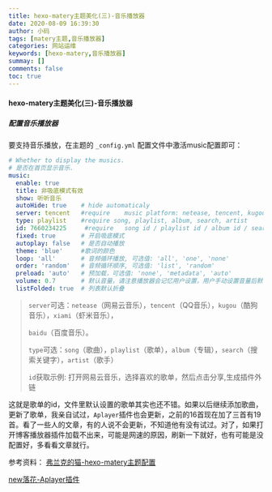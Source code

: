 ```yaml
---
title: hexo-matery主题美化(三)-音乐播放器
date: 2020-08-09 16:39:30
author: 小码
tags: [matery主题,音乐播放器]
categories: 网站运维
keywords: [hexo-matery,音乐播放器]
summay: []
comments: false
toc: true
---
```

#### hexo-matery主题美化(三)-音乐播放器

##### 配置音乐播放器

要支持音乐播放，在主题的 `_config.yml` 配置文件中激活music配置即可：

```yaml
# Whether to display the musics.
# 是否在首页显示音乐.
music:
  enable: true
  title: 非吸底模式有效
  show: 听听音乐
  autoHide: true    # hide automaticaly
  server: tencent   #require	music platform: netease, tencent, kugou, xiami, baidu
  type: playlist    #require song, playlist, album, search, artist
  id: 7660234225     #require	song id / playlist id / album id / search keyword
  fixed: true       # 开启吸底模式
  autoplay: false   # 是否自动播放
  theme: 'blue'     #歌词的颜色
  loop: 'all'       # 音频循环播放, 可选值: 'all', 'one', 'none'
  order: 'random'   # 音频循环顺序, 可选值: 'list', 'random'
  preload: 'auto'   # 预加载，可选值: 'none', 'metadata', 'auto'
  volume: 0.7       # 默认音量，请注意播放器会记忆用户设置，用户手动设置音量后默认音量即失效
  listFolded: true  # 列表默认折叠
```

> `server`可选：`netease`（网易云音乐），`tencent`（QQ音乐），`kugou`（酷狗音乐），`xiami`（虾米音乐），
>
> `baidu`（百度音乐）。
>
> `type`可选：`song`（歌曲），`playlist`（歌单），`album`（专辑），`search`（搜索关键字），`artist`（歌手）
>
> `id`获取示例: 打开网易云音乐，选择喜欢的歌单，然后点击分享,生成插件外链

这就是歌单的id，文件里默认设置的歌单其实也还不错。如果以后继续添加歌曲，更新了歌单，我亲自试过，`Aplayer`插件也会更新，之前的16首现在加了三首有19首。看了一些人的文章，有的人说不会更新，不知道他有没有试过。对了，如果打开博客播放器插件加载不出来，可能是网速的原因，刷新一下就好，也有可能是没配置好，多看看文章就行。

参考资料：
[弗兰克的猫-hexo-matery主题配置](https://www.cnblogs.com/mfrank/p/12830097.html#autoid-0-4-0)

[new落花-Aplayer插件](https://www.cnblogs.com/fby698/p/12663089.html)